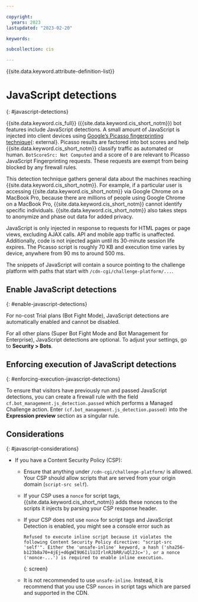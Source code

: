 ```yaml
---

copyright:
  years: 2023
lastupdated: "2023-02-20"

keywords:

subcollection: cis

---
```


{{site.data.keyword.attribute-definition-list}}

# JavaScript detections
{: #javascript-detections}

{{site.data.keyword.cis_full}} ({{site.data.keyword.cis_short_notm}}) bot features include JavaScript detections. A small amount of JavaScript is injected into client devices using [Google’s Picasso fingerprinting technique](https://research.google/pubs/pub45581/){: external}. Picasso results are factored into bot scores and help {{site.data.keyword.cis_short_notm}} classify traffic as automated or human. `BotScoreSrc: Not Computed` and a score of `0` are relevant to Picasso JavaScript Fingerprinting requests. These requests are exempt from being blocked by any firewall rules.

This detection technique gathers general data about the machines reaching {{site.data.keyword.cis_short_notm}}. For example, if a particular user is accessing {{site.data.keyword.cis_short_notm}} via Google Chrome on a MacBook Pro, because there are millions of people using Google Chrome on a MacBook Pro, {{site.data.keyword.cis_short_notm}} cannot identify specific individuals. {{site.data.keyword.cis_short_notm}} also takes steps to anonymize and phase out data for added privacy.

JavaScript is only injected in response to requests for HTML pages or page views, excluding AJAX calls. API and mobile app traffic is unaffected. Additionally, code is not injected again until its 30-minute session life expires. The Picasso script is roughly 70 KB and execution time varies by device, anywhere from 90 ms to around 500 ms.

The snippets of JavaScript will contain a source pointing to the challenge platform with paths that start with `/cdn-cgi/challenge-platform/...`.

## Enable JavaScript detections
{: #enable-javascript-detections}

For no-cost Trial plans (Bot Fight Mode), JavaScript detections are automatically enabled and cannot be disabled.

For all other plans (Super Bot Fight Mode and Bot Management for Enterprise), JavaScript detections are optional. To adjust your settings, go to **Security > Bots**.

## Enforcing execution of JavaScript detections
{: #enforcing-execution-javascript-detections}

To ensure that visitors have previously run and passed JavaScript detections, you can create a firewall rule with the field `cf.bot_management.js_detection.passed` which performs a Managed Challenge action. Enter `(cf.bot_management.js_detection.passed)` into the **Expression preview** section as a singular rule.

## Considerations
{: #javascript-considerations}

* If you have a Content Security Policy (CSP):
    * Ensure that anything under `/cdn-cgi/challenge-platform/` is allowed. Your CSP should allow scripts that are served from your origin domain (`script-src self`).
    * If your CSP uses a `nonce` for script tags, {{site.data.keyword.cis_short_notm}} adds these nonces to the scripts it injects by parsing your CSP response header.
    * If your CSP does not use `nonce` for script tags and JavaScript Detection is enabled, you might see a console error such as

        ```text
        Refused to execute inline script because it violates the following Content Security Policy directive: "script-src 'self'". Either the 'unsafe-inline' keyword, a hash ('sha256-b123b8a70+4jEj+d6gWI9U6IilUJIrlnRJbRR/uQl2Jc='), or a nonce ('nonce-...') is required to enable inline execution.
        ```
        {: screen}

    * It is not recommended to use `unsafe-inline`. Instead, it is recommend that you use CSP `nonces` in script tags which are parsed and supported in the CDN.
